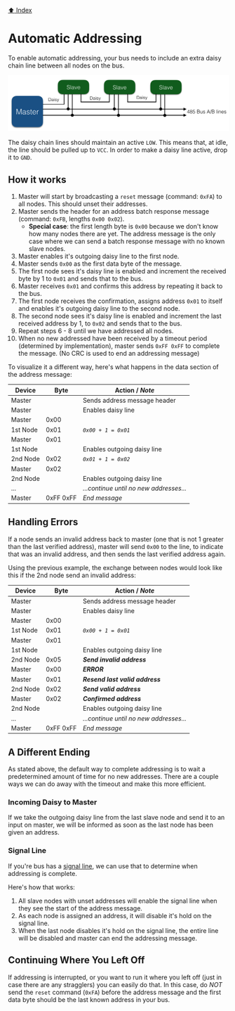 [:arrow_up: Index](#README.md)

# Automatic Addressing

To enable automatic addressing, your bus needs to include an extra daisy chain
line between all nodes on the bus.

![RS485 with Daisy](../images/rs485-daisy.png?raw=true)

The daisy chain lines should maintain an active `LOW`. This means that, at idle, the
line should be pulled up to `VCC`. In order to make a daisy line active, drop it to 
`GND`.

## How it works

 1. Master will start by broadcasting a `reset` message (command: `0xFA`) to all nodes. This should unset their addresses.
 2. Master sends the header for an address batch response message (command: `0xFB`, lengths `0x00 0x02`).
    * **Special case**: the first length byte is `0x00` because we don't know how many nodes there are yet. The address message is the only case where we can send a batch response message with no known slave nodes. 
 3. Master enables it's outgoing daisy line to the first node.
 4. Master sends `0x00` as the first data byte of the message.
 5. The first node sees it's daisy line is enabled and increment the received byte by 1 to `0x01` and sends that to the bus.
 6. Master receives `0x01` and confirms this address by repeating it back to the bus.
 7. The first node receives the confirmation, assigns address `0x01` to itself and enables it's outgoing daisy line to the second node.
 8. The second node sees it's daisy line is enabled and increment the last received address by 1, to `0x02` and sends that to the bus.
 9. Repeat steps 6 - 8 until we have addressed all nodes.
 10. When no new addressed have been received by a timeout period (determined by implementation), master sends `0xFF 0xFF` to complete the message. (No CRC is used to end an addressing message)

To visualize it a different way, here's what happens in the data section of the address message:

| Device   | Byte      | Action / _Note_                         | 
|----------|-----------|-----------------------------------------|
| Master   |           | Sends address message header            |
| Master   |           | Enables daisy line                      |
| Master   | 0x00      |                                         |
| 1st Node | 0x01      | _`0x00 + 1 = 0x01`_                     |
| Master   | 0x01      |                                         |
| 1st Node |           | Enables outgoing daisy line             |
| 2nd Node | 0x02      | _`0x01 + 1 = 0x02`_                     |
| Master   | 0x02      |                                         |
| 2nd Node |           | Enables outgoing daisy line             | 
| ...      |           | _...continue until no new addresses..._ |
| Master   | 0xFF 0xFF | _End message_                           |

## Handling Errors

If a node sends an invalid address back to master (one that is not 1 greater than the last verified address),
master will send `0x00` to the line, to indicate that was an invalid address, and then sends the last
verified address again.

Using the previous example, the exchange between nodes would look like this if the 2nd node
send an invalid address:

| Device   | Byte      | Action / _Note_                         | 
|----------|-----------|-----------------------------------------|
| Master   |           | Sends address message header            |
| Master   |           | Enables daisy line                      |
| Master   | 0x00      |                                         |
| 1st Node | 0x01      | _`0x00 + 1 = 0x01`_                     |
| Master   | 0x01      |                                         |
| 1st Node |           | Enables outgoing daisy line             |
| 2nd Node | 0x05      | **_Send invalid address_**              |
| Master   | 0x00      | **_ERROR_**                             |
| Master   | 0x01      | **_Resend last valid address_**         |
| 2nd Node | 0x02      | **_Send valid address_**                |
| Master   | 0x02      | **_Confirmed address_**                 |
| 2nd Node |           | Enables outgoing daisy line             | 
| ...      |           | _...continue until no new addresses..._ |
| Master   | 0xFF 0xFF | _End message_                           |

## A Different Ending

As stated above, the default way to complete addressing is to wait a predetermined amount of time
for no new addresses. There are a couple ways we can do away with the timeout and make this more 
efficient.

### Incoming Daisy to Master

If we take the outgoing daisy line from the last slave node and send it to an input on master, 
we will be informed as soon as the last node has been given an address.

### Signal Line

If you're bus has a [signal line](../docs/overview.md#signal-line), we can use that to determine when
addressing is complete. 

Here's how that works:

 1. All slave nodes with unset addresses will enable the signal line when they see the start of the address message.
 2. As each node is assigned an address, it will disable it's hold on the signal line.
 3. When the last node disables it's hold on the signal line, the entire line will be disabled and master can end the addressing message.

## Continuing Where You Left Off 

If addressing is interrupted, or you want to run it where you left off (just in case there are any
stragglers) you can easily do that. In this case, do _NOT_ send the `reset` command (`0xFA`) before 
the address message and the first data byte should be the last known address in your bus.
